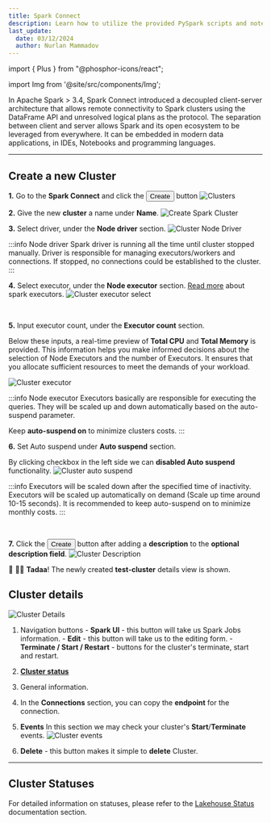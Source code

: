 ```yaml
---
title: Spark Connect
description: Learn how to utilize the provided PySpark scripts and notebook to connect to a Spark Connect cluster hosted on IOMETE for efficient data processing and analysis.
last_update:
  date: 03/12/2024
  author: Nurlan Mammadov
---
```


import { Plus } from "@phosphor-icons/react";

import Img from '@site/src/components/Img';

In Apache Spark > 3.4, Spark Connect introduced a decoupled client-server architecture that allows remote connectivity to Spark clusters using the DataFrame API and unresolved logical plans as the protocol. The separation between client and server allows Spark and its open ecosystem to be leveraged from everywhere. It can be embedded in modern data applications, in IDEs, Notebooks and programming languages.

---

## **Create a new Cluster**

**1.** Go to the **Spark Connect** and click the <button className="button button--primary button-iom"><Plus size={16}/>Create</button> button
<Img src="/img/user-guide/spark-connect/clusters.png" alt="Clusters"/>
<br />

**2.** Give the new **cluster** a name under **Name**.
<Img src="/img/user-guide/spark-connect/cluster-create.png"  alt="Create Spark Cluster" />
<br />

**3.** Select driver, under the **Node driver** section.
<Img src="/img/user-guide/spark-connect/node-driver.png" alt="Cluster Node Driver" maxWidth="500px" />

:::info Node driver
Spark driver is running all the time until cluster stopped manually. Driver is responsible for managing executors/workers and connections. If stopped, no connections could be established to the cluster.
:::
<br />

**4.** Select executor, under the **Node executor** section. [Read more](https://spark.apache.org/docs/latest/cluster-overview.html) about spark executors.
<Img src="/img/user-guide/spark-connect/cluster-executor-select.png" alt="Cluster executor select" maxWidth="500px" />

<br/>

**5.** Input executor count, under the **Executor count** section.

Below these inputs, a real-time preview of **Total CPU** and **Total Memory** is provided. This information helps you make informed decisions about the selection of Node Executors and the number of Executors. It ensures that you allocate sufficient resources to meet the demands of your workload.

<Img src="/img/user-guide/spark-connect/cluster-executor.png" alt="Cluster executor" maxWidth="500px" />

:::info Node executor
Executors basically are responsible for executing the queries. They will be scaled up and down automatically based on the auto-suspend parameter.

Keep **auto-suspend on** to minimize clusters costs.
:::
<br />

**6.** Set Auto suspend under **Auto suspend** section.

By clicking checkbox in the left side we can **disabled Auto suspend** functionality.
<Img src="/img/user-guide/spark-connect/cluster-auto-suspend.png" alt="Cluster auto suspend" maxWidth="500px" />

:::info
Executors will be scaled down after the specified time of inactivity. Executors will be scaled up automatically on demand (Scale up time around 10-15 seconds). It is recommended to keep auto-suspend on to minimize monthly costs.
:::

<br />

**7.** Click the <button className="button button--primary button-iom">Create</button> button after adding a **description** to the **optional description field**.
<Img src="/img/user-guide/spark-connect/cluster-desc.png" alt="Cluster Description" maxWidth="500px" />
<br />

🎉 🎉🎉 **Tadaa**! The newly created **test-cluster** details view is shown.

## **Cluster details**

<Img src="/img/user-guide/spark-connect/cluster-details.png" alt="Cluster Details" />

1.  Navigation buttons - **Spark UI** - this button will take us Spark Jobs information. - **Edit** - this button will take us to the editing form. - **Terminate / Start / Restart** - buttons for the cluster's terminate, start and restart.
2.  **[Cluster status](#cluster-statuses)**

3.  General information.

4.  In the **Connections** section, you can copy the **endpoint** for the connection.

5.  **Events**
    In this section we may check your cluster's **Start**/**Terminate** events.
    <Img src="/img/user-guide/spark-connect/cluster-events.png" alt="Cluster events" maxWidth="500px" />

6.  **Delete** - this button makes it simple to **delete** Cluster.

---

## Cluster Statuses

For detailed information on statuses, please refer to the [Lakehouse Status](./virtual-lakehouses#lakehouse-cluster-statuses) documentation section.
